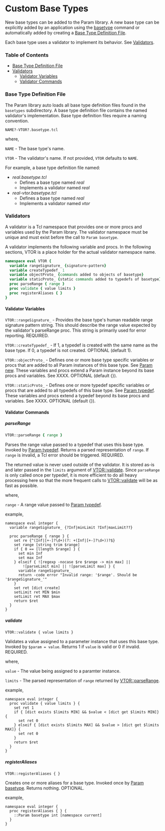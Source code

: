 # Custom Base Types

New base types can be added to the Param library. A new base type can be
explicitly added by an application using the [basetype](#basetype) command
or automatically added by creating a
[Base Type Definition File](#base-type-definition-file).

Each base type uses a validator to implement its behavior.
See [Validators](#validators).

### Table of Contents
* [Base Type Definition File](#base-type-definition-file)
* [Validators](#validators)
  * [Validator Variables](#validator-variables)
  * [Validator Commands](#validator-commands)

### Base Type Definition File

The Param library auto loads all base type definition files found in the `basetypes`
subdirectory. A base type definition file contains the named validator's implementation.
Base type definition files require a naming convention.
```
NAME?-VTOR?.basetype.tcl
```
where,

`NAME` - The base type's name.

`VTOR` - The validator's name. If not provided, `VTOR` defaults to `NAME`.

For example, a base type definition file named:
* *real.basetype.tcl*
  * Defines a base type named *real*
  * Implements a validator named *real*
* *real-vtor.basetype.tcl*
  * Defines a base type named *real*
  * Implements a validator named *vtor*

### Validators

A validator is a Tcl namespace that provides one or more procs and variables used by the
Param library. The validator namespace must be unique and must exist before the call
to `Param basetype`.

A validator implements the following variable and procs. In the following sections, VTOR
is a place holder for the actual validator namespace name.
```tcl
namespace eval VTOR {
  variable rangeSignature_ {signature-pattern}                          ;# REQUIRED
  variable createTypedef_ 1                                             ;# OPTIONAL
  variable objectProto_ {commands added to objects of basetype}         ;# OPTIONAL
  variable staticProto_ {static commands added to typedefs of basetype} ;# OPTIONAL
  proc parseRange { range }                                             ;# REQUIRED
  proc validate { value limits }                                        ;# REQUIRED
  proc registerAliases { }                                              ;# OPTIONAL
}
```

#### Validator Variables

`VTOR::rangeSignature_` - Provides the base type's human readable range signature
pattern string. This should describe the range value expected by the validator's
parseRange proc. This string is primarily used for error reporting. REQUIRED.

`VTOR::createTypedef_` - If 1, a typedef is created with the same name as the base
type. If 0, a typedef is not created. OPTIONAL (default 1).

`VTOR::objectProto_` - Defines one or more base type specific variables or procs
that are added to all Param instances of this base type. See [Param new](#new).
These variables and procs extend a Param instance beyond its base procs and
variables. See XXXX. OPTIONAL (default {}).

`VTOR::staticProto_` - Defines one or more typedef specific variables or procs
that are added to all typedefs of this base type. See [Param typedef](#typedef).
These variables and procs extend a typedef beyond its base procs and
variables. See XXXX. OPTIONAL (default {}).

#### Validator Commands

##### parseRange
```Tcl
VTOR::parseRange { range }
```
Parses the range value passed to a typedef that uses this base type. Invoked by
[Param typedef](#typedef). Returns a parsed representation of `range`. If `range`
is invalid, a Tcl error should be triggered. REQUIRED.

The returned value is never used outside of the validator. It is stored as-is and
later passed in the `limits` argument of [VTOR::validate](#validate). Since `parseRange`
is only called once per typedef, it is more efficient to do all heavy processing
here so that the more frequent calls to [VTOR::validate](#validate) will be as fast as
possible.

where,

`range` - A range value passed to [Param typedef](#typedef).

example,
```
namespace eval integer {
  variable rangeSignature_ {?Inf|minLimit ?Inf|maxLimit??}
  
  proc parseRange { range } {
    set re {^(Inf|[+-]?\d+)(?: +(Inf|[+-]?\d+))?$}
    set range [string trim $range]
    if { 0 == [llength $range] } {
      set min Inf
      set max Inf
    } elseif { ![regexp -nocase $re $range -> min max] ||
        ![parseLimit min] || ![parseLimit max] } {
      variable rangeSignature_
      return -code error "Invalid range: '$range'. Should be '$rangeSignature_'"
    }
    set ret [dict create]
    setLimit ret MIN $min
    setLimit ret MAX $max
    return $ret
  }
}
```


##### validate
```
VTOR::validate { value limits }
```
Validates a value assigned to a parameter instance that uses this base type.
Invoked by `$param = value`. Returns 1 if `value` is valid or 0 if invalid.
REQUIRED.

where,

`value` - The value being assigned to a paramter instance.

`limits` - The parsed representation of `range` returned by
[VTOR::parseRange](#parseRange).

example,
```
namespace eval integer {
  proc validate { value limits } {
    set ret 1
    if { [dict exists $limits MIN] && $value < [dict get $limits MIN]} {
      set ret 0
    } elseif { [dict exists $limits MAX] && $value > [dict get $limits MAX]} {
      set ret 0
    }
    return $ret
  }
}
```

##### registerAliases
```
VTOR::registerAliases { }
```
Creates one or more aliases for a base type. Invoked once by
[Param basetype](#basetype). Returns nothing. OPTIONAL.

example,
```
namespace eval integer {
  proc registerAliases { } {
    ::Param basetype int [namespace current]
  }
}
```
